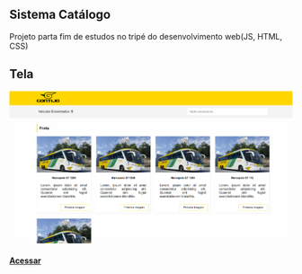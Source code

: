 ## Sistema Catálogo
Projeto parta fim de estudos no tripé do desenvolvimento web(JS, HTML, CSS)

## Tela 
<img src="Sem título.png">

#### <a href="https://mlopesg.github.io/gontijo-sistema-orcamentos/">Acessar</a>
